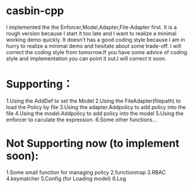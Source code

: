 # casbin-cpp

I implemented the the Enforcer,Model,Adapter,File-Adapter first.
It is a rough version because I start it too late and I want to realize a minimal working demo quickly.
It doesn't has a good coding style because I am in hurry to realize a minimal demo and hesitate about some trade-off.
I will correct the coding style from tomorrow.If you have some advice of coding style and implementation you can point it out.I will correct it soon.

# Supporting：
1.Using the AddDef to set the Model
2.Using the FileAdapter(filepath) to load the Policy by file
3.Using the adapter.Addpolicy to add policy into the file
4.Using the model.Addpolicy to add policy into the model
5.Using the enforcer to caculate the expression.
6.Some other functions...

# Not Supporting now (to implement soon):
1.Some small function for managing policy
2.functionmap
3.RBAC 
4.keymatcher
5.Config (for Loading model)
6.Log

